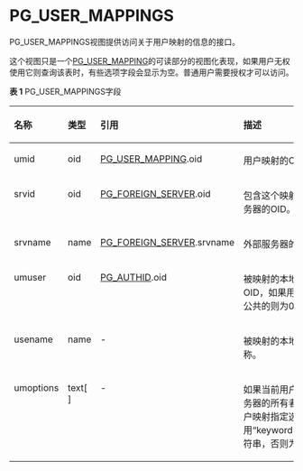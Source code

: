 # PG\_USER\_MAPPINGS<a name="ZH-CN_TOPIC_0289900498"></a>

PG\_USER\_MAPPINGS视图提供访问关于用户映射的信息的接口。

这个视图只是一个[PG\_USER\_MAPPING](PG_USER_MAPPING.md)的可读部分的视图化表现，如果用户无权使用它则查询该表时，有些选项字段会显示为空。普通用户需要授权才可以访问。

**表 1**  PG\_USER\_MAPPINGS字段

<a name="zh-cn_topic_0283137427_zh-cn_topic_0237122473_zh-cn_topic_0059777822_t57a574812dea4cd092098d18eb73be9c"></a>
<table><thead align="left"><tr id="zh-cn_topic_0283137427_zh-cn_topic_0237122473_zh-cn_topic_0059777822_r158caf878b75444ba736192a96b50ce3"><th class="cellrowborder" valign="top" width="14.850000000000001%" id="mcps1.2.5.1.1"><p id="zh-cn_topic_0283137427_zh-cn_topic_0237122473_zh-cn_topic_0059777822_a5256c6443f524bea97c5176dfc83350e"><a name="zh-cn_topic_0283137427_zh-cn_topic_0237122473_zh-cn_topic_0059777822_a5256c6443f524bea97c5176dfc83350e"></a><a name="zh-cn_topic_0283137427_zh-cn_topic_0237122473_zh-cn_topic_0059777822_a5256c6443f524bea97c5176dfc83350e"></a>名称</p>
</th>
<th class="cellrowborder" valign="top" width="11.290000000000001%" id="mcps1.2.5.1.2"><p id="zh-cn_topic_0283137427_zh-cn_topic_0237122473_zh-cn_topic_0059777822_ae13e6cf94bc34fb5b29f3da38be35fd4"><a name="zh-cn_topic_0283137427_zh-cn_topic_0237122473_zh-cn_topic_0059777822_ae13e6cf94bc34fb5b29f3da38be35fd4"></a><a name="zh-cn_topic_0283137427_zh-cn_topic_0237122473_zh-cn_topic_0059777822_ae13e6cf94bc34fb5b29f3da38be35fd4"></a>类型</p>
</th>
<th class="cellrowborder" valign="top" width="31.000000000000007%" id="mcps1.2.5.1.3"><p id="zh-cn_topic_0283137427_zh-cn_topic_0237122473_zh-cn_topic_0059777822_a4b1a7b9937ec4d55a5532f4231dcb681"><a name="zh-cn_topic_0283137427_zh-cn_topic_0237122473_zh-cn_topic_0059777822_a4b1a7b9937ec4d55a5532f4231dcb681"></a><a name="zh-cn_topic_0283137427_zh-cn_topic_0237122473_zh-cn_topic_0059777822_a4b1a7b9937ec4d55a5532f4231dcb681"></a>引用</p>
</th>
<th class="cellrowborder" valign="top" width="42.86000000000001%" id="mcps1.2.5.1.4"><p id="zh-cn_topic_0283137427_zh-cn_topic_0237122473_zh-cn_topic_0059777822_a3a813fbcd13548a4b2957e3d46f2d416"><a name="zh-cn_topic_0283137427_zh-cn_topic_0237122473_zh-cn_topic_0059777822_a3a813fbcd13548a4b2957e3d46f2d416"></a><a name="zh-cn_topic_0283137427_zh-cn_topic_0237122473_zh-cn_topic_0059777822_a3a813fbcd13548a4b2957e3d46f2d416"></a>描述</p>
</th>
</tr>
</thead>
<tbody><tr id="zh-cn_topic_0283137427_zh-cn_topic_0237122473_zh-cn_topic_0059777822_r7bdda7b6b02549e98658b3e759944deb"><td class="cellrowborder" valign="top" width="14.850000000000001%" headers="mcps1.2.5.1.1 "><p id="zh-cn_topic_0283137427_zh-cn_topic_0237122473_zh-cn_topic_0059777822_a67abcd256aa24831b8921a0eb12a507e"><a name="zh-cn_topic_0283137427_zh-cn_topic_0237122473_zh-cn_topic_0059777822_a67abcd256aa24831b8921a0eb12a507e"></a><a name="zh-cn_topic_0283137427_zh-cn_topic_0237122473_zh-cn_topic_0059777822_a67abcd256aa24831b8921a0eb12a507e"></a>umid</p>
</td>
<td class="cellrowborder" valign="top" width="11.290000000000001%" headers="mcps1.2.5.1.2 "><p id="zh-cn_topic_0283137427_zh-cn_topic_0237122473_zh-cn_topic_0059777822_a912059c2ffee4efeb3af5e6f124c90f6"><a name="zh-cn_topic_0283137427_zh-cn_topic_0237122473_zh-cn_topic_0059777822_a912059c2ffee4efeb3af5e6f124c90f6"></a><a name="zh-cn_topic_0283137427_zh-cn_topic_0237122473_zh-cn_topic_0059777822_a912059c2ffee4efeb3af5e6f124c90f6"></a>oid</p>
</td>
<td class="cellrowborder" valign="top" width="31.000000000000007%" headers="mcps1.2.5.1.3 "><p id="zh-cn_topic_0283137427_zh-cn_topic_0237122473_zh-cn_topic_0059777822_a8e0a4135c50b4848adbee8c4a6f03b8f"><a name="zh-cn_topic_0283137427_zh-cn_topic_0237122473_zh-cn_topic_0059777822_a8e0a4135c50b4848adbee8c4a6f03b8f"></a><a name="zh-cn_topic_0283137427_zh-cn_topic_0237122473_zh-cn_topic_0059777822_a8e0a4135c50b4848adbee8c4a6f03b8f"></a><a href="PG_USER_MAPPING.md">PG_USER_MAPPING</a>.oid</p>
</td>
<td class="cellrowborder" valign="top" width="42.86000000000001%" headers="mcps1.2.5.1.4 "><p id="zh-cn_topic_0283137427_zh-cn_topic_0237122473_zh-cn_topic_0059777822_a7e61464493c945db97781da29a03d5c4"><a name="zh-cn_topic_0283137427_zh-cn_topic_0237122473_zh-cn_topic_0059777822_a7e61464493c945db97781da29a03d5c4"></a><a name="zh-cn_topic_0283137427_zh-cn_topic_0237122473_zh-cn_topic_0059777822_a7e61464493c945db97781da29a03d5c4"></a>用户映射的OID。</p>
</td>
</tr>
<tr id="zh-cn_topic_0283137427_zh-cn_topic_0237122473_zh-cn_topic_0059777822_rfdb1dbce1fa1413ba5f9cfb876f7497f"><td class="cellrowborder" valign="top" width="14.850000000000001%" headers="mcps1.2.5.1.1 "><p id="zh-cn_topic_0283137427_zh-cn_topic_0237122473_zh-cn_topic_0059777822_a2a2c87ebb15344afa29dab5cf4a8decd"><a name="zh-cn_topic_0283137427_zh-cn_topic_0237122473_zh-cn_topic_0059777822_a2a2c87ebb15344afa29dab5cf4a8decd"></a><a name="zh-cn_topic_0283137427_zh-cn_topic_0237122473_zh-cn_topic_0059777822_a2a2c87ebb15344afa29dab5cf4a8decd"></a>srvid</p>
</td>
<td class="cellrowborder" valign="top" width="11.290000000000001%" headers="mcps1.2.5.1.2 "><p id="zh-cn_topic_0283137427_zh-cn_topic_0237122473_zh-cn_topic_0059777822_a5511ca418af04df8a82868d48d2202d3"><a name="zh-cn_topic_0283137427_zh-cn_topic_0237122473_zh-cn_topic_0059777822_a5511ca418af04df8a82868d48d2202d3"></a><a name="zh-cn_topic_0283137427_zh-cn_topic_0237122473_zh-cn_topic_0059777822_a5511ca418af04df8a82868d48d2202d3"></a>oid</p>
</td>
<td class="cellrowborder" valign="top" width="31.000000000000007%" headers="mcps1.2.5.1.3 "><p id="zh-cn_topic_0283137427_zh-cn_topic_0237122473_zh-cn_topic_0059777822_adafb34910f684b49b3aaa6704c447a23"><a name="zh-cn_topic_0283137427_zh-cn_topic_0237122473_zh-cn_topic_0059777822_adafb34910f684b49b3aaa6704c447a23"></a><a name="zh-cn_topic_0283137427_zh-cn_topic_0237122473_zh-cn_topic_0059777822_adafb34910f684b49b3aaa6704c447a23"></a><a href="PG_FOREIGN_SERVER.md">PG_FOREIGN_SERVER</a>.oid</p>
</td>
<td class="cellrowborder" valign="top" width="42.86000000000001%" headers="mcps1.2.5.1.4 "><p id="zh-cn_topic_0283137427_zh-cn_topic_0237122473_zh-cn_topic_0059777822_a98402dfb0df34d3a8ffc2e9d191afffa"><a name="zh-cn_topic_0283137427_zh-cn_topic_0237122473_zh-cn_topic_0059777822_a98402dfb0df34d3a8ffc2e9d191afffa"></a><a name="zh-cn_topic_0283137427_zh-cn_topic_0237122473_zh-cn_topic_0059777822_a98402dfb0df34d3a8ffc2e9d191afffa"></a>包含这个映射的外部服务器的OID。</p>
</td>
</tr>
<tr id="zh-cn_topic_0283137427_zh-cn_topic_0237122473_zh-cn_topic_0059777822_rfce2cae5f980495bb95b6800f70f05b4"><td class="cellrowborder" valign="top" width="14.850000000000001%" headers="mcps1.2.5.1.1 "><p id="zh-cn_topic_0283137427_zh-cn_topic_0237122473_zh-cn_topic_0059777822_a206608b88907463286cbbb71e7e64756"><a name="zh-cn_topic_0283137427_zh-cn_topic_0237122473_zh-cn_topic_0059777822_a206608b88907463286cbbb71e7e64756"></a><a name="zh-cn_topic_0283137427_zh-cn_topic_0237122473_zh-cn_topic_0059777822_a206608b88907463286cbbb71e7e64756"></a>srvname</p>
</td>
<td class="cellrowborder" valign="top" width="11.290000000000001%" headers="mcps1.2.5.1.2 "><p id="zh-cn_topic_0283137427_zh-cn_topic_0237122473_zh-cn_topic_0059777822_a70015b1427aa42768e629a232bdfc6eb"><a name="zh-cn_topic_0283137427_zh-cn_topic_0237122473_zh-cn_topic_0059777822_a70015b1427aa42768e629a232bdfc6eb"></a><a name="zh-cn_topic_0283137427_zh-cn_topic_0237122473_zh-cn_topic_0059777822_a70015b1427aa42768e629a232bdfc6eb"></a>name</p>
</td>
<td class="cellrowborder" valign="top" width="31.000000000000007%" headers="mcps1.2.5.1.3 "><p id="zh-cn_topic_0283137427_zh-cn_topic_0237122473_zh-cn_topic_0059777822_adb2a48782cdf4b33bee7e33d6190784d"><a name="zh-cn_topic_0283137427_zh-cn_topic_0237122473_zh-cn_topic_0059777822_adb2a48782cdf4b33bee7e33d6190784d"></a><a name="zh-cn_topic_0283137427_zh-cn_topic_0237122473_zh-cn_topic_0059777822_adb2a48782cdf4b33bee7e33d6190784d"></a><a href="PG_FOREIGN_SERVER.md">PG_FOREIGN_SERVER</a>.srvname</p>
</td>
<td class="cellrowborder" valign="top" width="42.86000000000001%" headers="mcps1.2.5.1.4 "><p id="zh-cn_topic_0283137427_zh-cn_topic_0237122473_zh-cn_topic_0059777822_a26e4602b2d62409bbbd90712a23e9e33"><a name="zh-cn_topic_0283137427_zh-cn_topic_0237122473_zh-cn_topic_0059777822_a26e4602b2d62409bbbd90712a23e9e33"></a><a name="zh-cn_topic_0283137427_zh-cn_topic_0237122473_zh-cn_topic_0059777822_a26e4602b2d62409bbbd90712a23e9e33"></a>外部服务器的名称。</p>
</td>
</tr>
<tr id="zh-cn_topic_0283137427_zh-cn_topic_0237122473_zh-cn_topic_0059777822_ra149331ee51b4921b04feb230fce80b1"><td class="cellrowborder" valign="top" width="14.850000000000001%" headers="mcps1.2.5.1.1 "><p id="zh-cn_topic_0283137427_zh-cn_topic_0237122473_zh-cn_topic_0059777822_a881d1e5f4bec42848b65aa2a918e99ff"><a name="zh-cn_topic_0283137427_zh-cn_topic_0237122473_zh-cn_topic_0059777822_a881d1e5f4bec42848b65aa2a918e99ff"></a><a name="zh-cn_topic_0283137427_zh-cn_topic_0237122473_zh-cn_topic_0059777822_a881d1e5f4bec42848b65aa2a918e99ff"></a>umuser</p>
</td>
<td class="cellrowborder" valign="top" width="11.290000000000001%" headers="mcps1.2.5.1.2 "><p id="zh-cn_topic_0283137427_zh-cn_topic_0237122473_zh-cn_topic_0059777822_acb86f9d6e9374f33985c0ebb76d6b407"><a name="zh-cn_topic_0283137427_zh-cn_topic_0237122473_zh-cn_topic_0059777822_acb86f9d6e9374f33985c0ebb76d6b407"></a><a name="zh-cn_topic_0283137427_zh-cn_topic_0237122473_zh-cn_topic_0059777822_acb86f9d6e9374f33985c0ebb76d6b407"></a>oid</p>
</td>
<td class="cellrowborder" valign="top" width="31.000000000000007%" headers="mcps1.2.5.1.3 "><p id="zh-cn_topic_0283137427_zh-cn_topic_0237122473_zh-cn_topic_0059777822_a85a99364be7c46eabf5abb432a29b543"><a name="zh-cn_topic_0283137427_zh-cn_topic_0237122473_zh-cn_topic_0059777822_a85a99364be7c46eabf5abb432a29b543"></a><a name="zh-cn_topic_0283137427_zh-cn_topic_0237122473_zh-cn_topic_0059777822_a85a99364be7c46eabf5abb432a29b543"></a><a href="PG_AUTHID.md">PG_AUTHID</a>.oid</p>
</td>
<td class="cellrowborder" valign="top" width="42.86000000000001%" headers="mcps1.2.5.1.4 "><p id="zh-cn_topic_0283137427_zh-cn_topic_0237122473_zh-cn_topic_0059777822_aa35ac4397ea7472784120e826620a397"><a name="zh-cn_topic_0283137427_zh-cn_topic_0237122473_zh-cn_topic_0059777822_aa35ac4397ea7472784120e826620a397"></a><a name="zh-cn_topic_0283137427_zh-cn_topic_0237122473_zh-cn_topic_0059777822_aa35ac4397ea7472784120e826620a397"></a>被映射的本地角色的OID，如果用户映射是公共的则为0。</p>
</td>
</tr>
<tr id="zh-cn_topic_0283137427_zh-cn_topic_0237122473_zh-cn_topic_0059777822_r496384a2f986464c9527b2e57435312e"><td class="cellrowborder" valign="top" width="14.850000000000001%" headers="mcps1.2.5.1.1 "><p id="zh-cn_topic_0283137427_zh-cn_topic_0237122473_zh-cn_topic_0059777822_af039d2cae0c747fcac2e6c0a0e16563b"><a name="zh-cn_topic_0283137427_zh-cn_topic_0237122473_zh-cn_topic_0059777822_af039d2cae0c747fcac2e6c0a0e16563b"></a><a name="zh-cn_topic_0283137427_zh-cn_topic_0237122473_zh-cn_topic_0059777822_af039d2cae0c747fcac2e6c0a0e16563b"></a>usename</p>
</td>
<td class="cellrowborder" valign="top" width="11.290000000000001%" headers="mcps1.2.5.1.2 "><p id="zh-cn_topic_0283137427_zh-cn_topic_0237122473_zh-cn_topic_0059777822_ad23204c3b6ea4a5a9acca8928d188d52"><a name="zh-cn_topic_0283137427_zh-cn_topic_0237122473_zh-cn_topic_0059777822_ad23204c3b6ea4a5a9acca8928d188d52"></a><a name="zh-cn_topic_0283137427_zh-cn_topic_0237122473_zh-cn_topic_0059777822_ad23204c3b6ea4a5a9acca8928d188d52"></a>name</p>
</td>
<td class="cellrowborder" valign="top" width="31.000000000000007%" headers="mcps1.2.5.1.3 "><p id="zh-cn_topic_0283137427_zh-cn_topic_0237122473_zh-cn_topic_0059777822_a3407ec76a92e4079925ac02a639a4916"><a name="zh-cn_topic_0283137427_zh-cn_topic_0237122473_zh-cn_topic_0059777822_a3407ec76a92e4079925ac02a639a4916"></a><a name="zh-cn_topic_0283137427_zh-cn_topic_0237122473_zh-cn_topic_0059777822_a3407ec76a92e4079925ac02a639a4916"></a>-</p>
</td>
<td class="cellrowborder" valign="top" width="42.86000000000001%" headers="mcps1.2.5.1.4 "><p id="zh-cn_topic_0283137427_zh-cn_topic_0237122473_zh-cn_topic_0059777822_a77c20bc405804f19bd1c64348a217dc1"><a name="zh-cn_topic_0283137427_zh-cn_topic_0237122473_zh-cn_topic_0059777822_a77c20bc405804f19bd1c64348a217dc1"></a><a name="zh-cn_topic_0283137427_zh-cn_topic_0237122473_zh-cn_topic_0059777822_a77c20bc405804f19bd1c64348a217dc1"></a>被映射的本地用户的名称。</p>
</td>
</tr>
<tr id="zh-cn_topic_0283137427_zh-cn_topic_0237122473_zh-cn_topic_0059777822_ra210615997eb42129cb4b99f47d9c8ea"><td class="cellrowborder" valign="top" width="14.850000000000001%" headers="mcps1.2.5.1.1 "><p id="zh-cn_topic_0283137427_zh-cn_topic_0237122473_zh-cn_topic_0059777822_a631e096f4d914cd7a0952bbea2cbbae4"><a name="zh-cn_topic_0283137427_zh-cn_topic_0237122473_zh-cn_topic_0059777822_a631e096f4d914cd7a0952bbea2cbbae4"></a><a name="zh-cn_topic_0283137427_zh-cn_topic_0237122473_zh-cn_topic_0059777822_a631e096f4d914cd7a0952bbea2cbbae4"></a>umoptions</p>
</td>
<td class="cellrowborder" valign="top" width="11.290000000000001%" headers="mcps1.2.5.1.2 "><p id="zh-cn_topic_0283137427_zh-cn_topic_0237122473_zh-cn_topic_0059777822_aee488c01bb7b49c48dce763a593f0007"><a name="zh-cn_topic_0283137427_zh-cn_topic_0237122473_zh-cn_topic_0059777822_aee488c01bb7b49c48dce763a593f0007"></a><a name="zh-cn_topic_0283137427_zh-cn_topic_0237122473_zh-cn_topic_0059777822_aee488c01bb7b49c48dce763a593f0007"></a>text[ ]</p>
</td>
<td class="cellrowborder" valign="top" width="31.000000000000007%" headers="mcps1.2.5.1.3 "><p id="zh-cn_topic_0283137427_zh-cn_topic_0237122473_zh-cn_topic_0059777822_a06536016fd99419a894ed5191e76075c"><a name="zh-cn_topic_0283137427_zh-cn_topic_0237122473_zh-cn_topic_0059777822_a06536016fd99419a894ed5191e76075c"></a><a name="zh-cn_topic_0283137427_zh-cn_topic_0237122473_zh-cn_topic_0059777822_a06536016fd99419a894ed5191e76075c"></a>-</p>
</td>
<td class="cellrowborder" valign="top" width="42.86000000000001%" headers="mcps1.2.5.1.4 "><p id="zh-cn_topic_0283137427_zh-cn_topic_0237122473_zh-cn_topic_0059777822_a8653654a9d634404a819dddce8352f70"><a name="zh-cn_topic_0283137427_zh-cn_topic_0237122473_zh-cn_topic_0059777822_a8653654a9d634404a819dddce8352f70"></a><a name="zh-cn_topic_0283137427_zh-cn_topic_0237122473_zh-cn_topic_0059777822_a8653654a9d634404a819dddce8352f70"></a>如果当前用户是外部服务器的所有者，则为用户映射指定选项，使用“keyword=value”字符串，否则为null。</p>
</td>
</tr>
</tbody>
</table>

